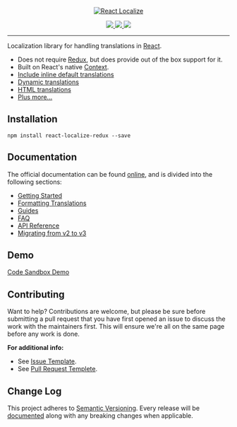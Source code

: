 <p align="center">
  <a href="https://github.com/ryandrewjohnson/react-localize-redux">
    <img alt="React Localize" src="https://ryandrewjohnson.github.io/react-localize-redux-docs/images/react-localize-redux-new.png">
  </a>
</p>

<p align="center">
  <a href="https://www.npmjs.com/package/react-localize-redux">
    <img src="https://img.shields.io/npm/dm/react-localize-redux.svg?style=flat-square">
  </a>
  <a href="https://travis-ci.org/ryandrewjohnson/react-localize-redux">
    <img src="https://img.shields.io/travis/ryandrewjohnson/react-localize-redux/master.svg?style=flat-square">
  </a>
  <a href="https://codecov.io/gh/ryandrewjohnson/react-localize-redux">
    <img src="https://codecov.io/gh/ryandrewjohnson/react-localize-redux/branch/master/graph/badge.svg" />
  </a>
</p>

---

Localization library for handling translations in [React](https://facebook.github.io/react).

* Does not require [Redux](https://redux.js.org/), but does provide out of the box support for it.
* Built on React's native [Context](https://reactjs.org/docs/context.html).
* [Include inline default translations](https://ryandrewjohnson.github.io/react-localize-redux-docs/#include-inline-default-translations)
* [Dynamic translations](https://ryandrewjohnson.github.io/react-localize-redux-docs/#dynamic-translations)
* [HTML translations](https://ryandrewjohnson.github.io/react-localize-redux-docs/#html-translations)
* [Plus more...](https://ryandrewjohnson.github.io/react-localize-redux-docs/#guides)

## Installation

```
npm install react-localize-redux --save
```

## Documentation

The official documentation can be found [online](https://ryandrewjohnson.github.io/react-localize-redux-docs/), and is divided into the following sections:

* [Getting Started](https://ryandrewjohnson.github.io/react-localize-redux-docs/#getting-started)
* [Formatting Translations](https://ryandrewjohnson.github.io/react-localize-redux-docs//#formatting-translations)
* [Guides](https://ryandrewjohnson.github.io/react-localize-redux-docs/#guides)
* [FAQ](https://ryandrewjohnson.github.io/react-localize-redux-docs/#faq)
* [API Reference](https://ryandrewjohnson.github.io/react-localize-redux-docs/#api-reference)
* [Migrating from v2 to v3](MIGRATING.md)

## Demo

[Code Sandbox Demo](https://codesandbox.io/s/14xp1xy9ql)

## Contributing

Want to help? Contributions are welcome, but please be sure before submitting a pull request that you
have first opened an issue to discuss the work with the maintainers first. This will ensure we're all
on the same page before any work is done.

**For additional info:**

* See [Issue Template](.github/ISSUE_TEMPLATE.md).
* See [Pull Request Templete](.github/PULL_REQUEST_TEMPLATE.md).

## Change Log

This project adheres to [Semantic Versioning](https://semver.org/).
Every release will be [documented](CHANGELOG.md) along with any breaking changes when applicable.
